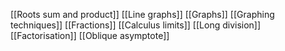 [[Roots sum and product]]
[[Line graphs]]
[[Graphs]]
[[Graphing techniques]]
[[Fractions]]
[[Calculus limits]]
[[Long division]]
[[Factorisation]]
[[Oblique asymptote]]
